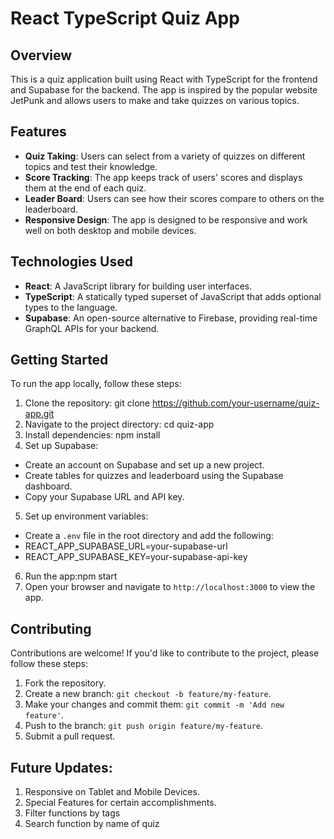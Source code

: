 # React TypeScript Quiz App

## Overview

This is a quiz application built using React with TypeScript for the frontend and Supabase for the backend. The app is inspired by the popular website JetPunk and allows users to make and take quizzes on various topics.

## Features

- **Quiz Taking**: Users can select from a variety of quizzes on different topics and test their knowledge.
- **Score Tracking**: The app keeps track of users' scores and displays them at the end of each quiz.
- **Leader Board**: Users can see how their scores compare to others on the leaderboard.
- **Responsive Design**: The app is designed to be responsive and work well on both desktop and mobile devices.

## Technologies Used

- **React**: A JavaScript library for building user interfaces.
- **TypeScript**: A statically typed superset of JavaScript that adds optional types to the language.
- **Supabase**: An open-source alternative to Firebase, providing real-time GraphQL APIs for your backend.

## Getting Started

To run the app locally, follow these steps:

1. Clone the repository: git clone https://github.com/your-username/quiz-app.git
2. Navigate to the project directory: cd quiz-app
3. Install dependencies: npm install 
4. Set up Supabase:
- Create an account on Supabase and set up a new project.
- Create tables for quizzes and leaderboard using the Supabase dashboard.
- Copy your Supabase URL and API key.
5. Set up environment variables:
- Create a `.env` file in the root directory and add the following:
- REACT_APP_SUPABASE_URL=your-supabase-url
- REACT_APP_SUPABASE_KEY=your-supabase-api-key
6. Run the app:npm start
7. Open your browser and navigate to `http://localhost:3000` to view the app.

## Contributing

Contributions are welcome! If you'd like to contribute to the project, please follow these steps:

1. Fork the repository.
2. Create a new branch: `git checkout -b feature/my-feature`.
3. Make your changes and commit them: `git commit -m 'Add new feature'`.
4. Push to the branch: `git push origin feature/my-feature`.
5. Submit a pull request.

## Future Updates:
1. Responsive on Tablet and Mobile Devices.
2. Special Features for certain accomplishments. 
3. Filter functions by tags
4. Search function by name of quiz






